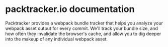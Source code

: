 # packtracker.io documentation

Packtracker provides a webpack bundle tracker that helps you analyze your webpack asset output for every commit. We'll track your bundle size, and how often they invalidate the browser's cache, and allow you to dig deeper into the makeup of any individual webpack asset.
